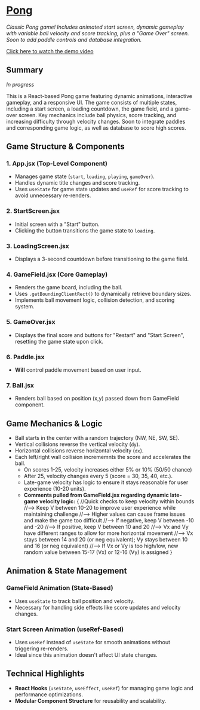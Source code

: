 # [Pong](https://github.com/natep1123/Pong)

_Classic Pong game! Includes animated start screen, dynamic gameplay with variable ball velocity and score tracking, plus a "Game Over" screen. Soon to add paddle controls and database integration._

[Click here to watch the demo video](https://drive.google.com/file/d/1g_6Vl6GvapNK7SHdZ1wttoHfsBQFVKOP/view?usp=drive_link)

## **Summary**

_In progress_

This is a React-based Pong game featuring dynamic animations, interactive gameplay, and a responsive UI. The game consists of multiple states, including a start screen, a loading countdown, the game field, and a game-over screen. Key mechanics include ball physics, score tracking, and increasing difficulty through velocity changes. Soon to integrate paddles and corresponding game logic, as well as database to score high scores.

## **Game Structure & Components**

### **1. App.jsx (Top-Level Component)**

- Manages game state (`start`, `loading`, `playing`, `gameOver`).
- Handles dynamic title changes and score tracking.
- Uses `useState` for game state updates and `useRef` for score tracking to avoid unnecessary re-renders.

### **2. StartScreen.jsx**

- Initial screen with a "Start" button.
- Clicking the button transitions the game state to `loading`.

### **3. LoadingScreen.jsx**

- Displays a 3-second countdown before transitioning to the game field.

### **4. GameField.jsx (Core Gameplay)**

- Renders the game board, including the ball.
- Uses `.getBoundingClientRect()` to dynamically retrieve boundary sizes.
- Implements ball movement logic, collision detection, and scoring system.

### **5. GameOver.jsx**

- Displays the final score and buttons for "Restart" and "Start Screen", resetting the game state upon click.

### **6. Paddle.jsx**

- **Will** control paddle movement based on user input.

### **7. Ball.jsx**

- Renders ball based on position (x,y) passed down from GameField component.

## **Game Mechanics & Logic**

- Ball starts in the center with a random trajectory (NW, NE, SW, SE).
- Vertical collisions reverse the vertical velocity (`dy`).
- Horizontal collisions reverse horizontal velocity (`dx`).
- Each left/right wall collision incrememnts the score and accelerates the ball.
  - On scores 1-25, velocity increases either 5% or 10% (50/50 chance)
  - After 25, velocity changes every 5 (score = 30, 35, 40, etc.).
  - Late-game velocity has logic to ensure it stays reasonable for user experience (10-20 units).
  - **Comments pulled from GameField.jsx regarding dynamic late-game velocity logic:**
    {
    //Quick checks to keep velocity within bounds
    //--> Keep V between 10-20 to improve user experience while maintaining challenge
    //--> Higher values can cause frame issues and make the game too difficult
    //--> If negative, keep V between -10 and -20
    //--> If positive, keep V between 10 and 20
    //--> Vx and Vy have different ranges to allow for more horizontal movement
    //--> Vx stays between 14 and 20 (or neg equivalent); Vy stays between 10 and 16 (or neg equivalent)
    //--> If Vx or Vy is too high/low, new random value between 15-17 (Vx) or 12-16 (Vy) is assigned
    }

## **Animation & State Management**

### **GameField Animation (State-Based)**

- Uses `useState` to track ball position and velocity.
- Necessary for handling side effects like score updates and velocity changes.

### **Start Screen Animation (useRef-Based)**

- Uses `useRef` instead of `useState` for smooth animations without triggering re-renders.
- Ideal since this animation doesn't affect UI state changes.

## **Technical Highlights**

- **React Hooks** (`useState`, `useEffect`, `useRef`) for managing game logic and performance optimizations.
- **Modular Component Structure** for reusability and scalability.

